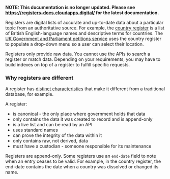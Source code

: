 **NOTE: This documentation is no longer updated. Please see https://registers-docs.cloudapps.digital/ for the latest documentation.**

Registers are digital lists of accurate and up-to-date data about a particular topic from an authoritative source. For example, the [country register](https://country.register.gov.uk/) is a list of British English-language names and descriptive terms for countries. The [UK Government and Parliament petitions service](https://petition.parliament.uk/) uses the country register to populate a drop-down menu so a user can select their location.

Registers only provide raw data. You cannot use the APIs to search a register or match data. Depending on your requirements, you may have to build indexes on top of a register to fulfill specific requests.

### Why registers are different

A register has [distinct characteristics](https://gds.blog.gov.uk/2015/10/13/the-characteristics-of-a-register/) that make it different from a traditional database, for example.

A register:  
* is canonical - the only place where government holds that data
* only contains the data it was created to record and is append-only
* is a live list and can be read by an API
* uses standard names
* can prove the integrity of the data within it
* only contains raw, not derived, data
* must have a custodian - someone responsible for its maintenance

Registers are append-only. Some registers use an `end-date` field to note when an entry ceases to be valid. For example, in the country register, the end-date contains the date when a country was dissolved or changed its name.
